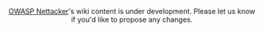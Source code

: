 <p align="center">
    <a href="https://www.owasp.org/index.php/OWASP_Nettacker">OWASP Nettacker</a>'s wiki content is under development. Please let us know if you'd like to propose any changes.
</p>

